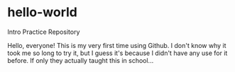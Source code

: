 # hello-world
Intro Practice Repository

Hello, everyone! This is my very first time using Github. I don't know why it took me so long to try it, but I guess it's because I didn't have any use for it before. If only they actually taught this in school...
